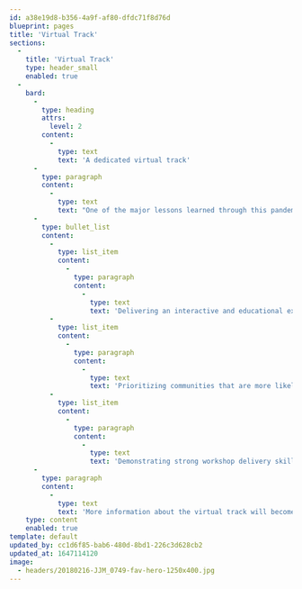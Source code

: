 ```yaml
---
id: a38e19d8-b356-4a9f-af80-dfdc71f8d76d
blueprint: pages
title: 'Virtual Track'
sections:
  -
    title: 'Virtual Track'
    type: header_small
    enabled: true
  -
    bard:
      -
        type: heading
        attrs:
          level: 2
        content:
          -
            type: text
            text: 'A dedicated virtual track'
      -
        type: paragraph
        content:
          -
            type: text
            text: "One of the major lessons learned through this pandemic is the need for hybrid options at large-scale events. As we continue to contend with the impacts of the health crisis and ensure Midwest queer and trans folks can engage with the conference, we are committed to providing a virtual experience tailored specifically for a digital-first audience—meaning we will ensure all content available to virtual ticket-holders is curated to prioritize their experience and that presenters/facilitators will be selected based on skills and experience working with virtual audiences.\_Content in this track should focus on:"
      -
        type: bullet_list
        content:
          -
            type: list_item
            content:
              -
                type: paragraph
                content:
                  -
                    type: text
                    text: 'Delivering an interactive and educational experience to a digitally based audience'
          -
            type: list_item
            content:
              -
                type: paragraph
                content:
                  -
                    type: text
                    text: 'Prioritizing communities that are more likely to attend the conference virtually (Ex: access, distance/geographical location, affordability, etc)'
          -
            type: list_item
            content:
              -
                type: paragraph
                content:
                  -
                    type: text
                    text: 'Demonstrating strong workshop delivery skills in a virtual setting (aka not replicating an in-person workshop for this setting)'
      -
        type: paragraph
        content:
          -
            type: text
            text: 'More information about the virtual track will become available following the conclusion of the workshop submission and selection process.'
    type: content
    enabled: true
template: default
updated_by: cc1d6f85-bab6-480d-8bd1-226c3d628cb2
updated_at: 1647114120
image:
  - headers/20180216-JJM_0749-fav-hero-1250x400.jpg
---
```

